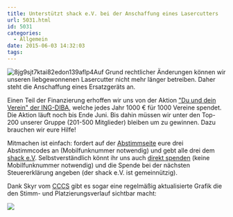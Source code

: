 ```yaml
---
title: Unterstützt shack e.V. bei der Anschaffung eines Lasercutters
url: 5031.html
id: 5031
categories:
  - Allgemein
date: 2015-06-03 14:32:03
tags:
---
```


![8jg9sjt7ktai82edon139aflp4](https://blog.shackspace.de/wp-content/uploads/2015/06/8jg9sjt7ktai82edon139aflp4.png)Auf Grund rechtlicher Änderungen können wir unseren liebgewonnenen Lasercutter nicht mehr länger betreiben. Daher steht die Anschaffung eines Ersatzgeräts an.

Einen Teil der Finanzierung erhoffen wir uns von der Aktion ["Du und dein Verein" der ING-DIBA](https://verein.ing-diba.de/soziales/70327/shack-ev), welche jedes Jahr 1000 € für 1000 Vereine spendet.
Die Aktion läuft noch bis Ende Juni. Bis dahin müssen wir unter den Top-200 unserer Gruppe (201-500 Mitglieder) bleiben um zu gewinnen.
Dazu brauchen wir eure Hilfe!

Mitmachen ist einfach: fordert auf der [Abstimmseite](https://verein.ing-diba.de/soziales/70327/shack-ev) eure drei Abstimmcodes an (Mobilfunknummer notwendig) und gebt alle drei dem [shack e.V](https://verein.ing-diba.de/soziales/70327/shack-ev).
Selbstverständlich könnt ihr uns auch [direkt spenden](https://blog.shackspace.de/?page_id=1577) (keine Mobilfunknummer notwendig) und die Spende bei der nächsten Steuererklärung angeben (der shack e.V. ist gemeinnützig).

Dank Skyr vom [CCCS](http://cccs.de) gibt es sogar eine regelmäßig aktualisierte Grafik die den Stimm- und Platzierungsverlauf sichtbar macht:

![](http://www.cccs.de/data/shack-votes.png)